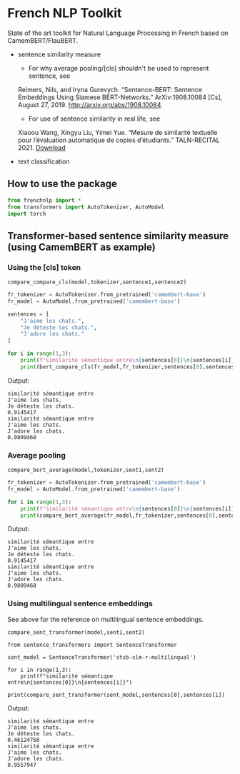 # French NLP Toolkit

State of the art toolkit for Natural Language Processing in French based on CamemBERT/FlauBERT.

- sentence similarity measure

    * For why average pooling/[cls] shouldn't be used to represent sentence, see

    Reimers, Nils, and Iryna Gurevych. “Sentence-BERT: Sentence Embeddings Using Siamese BERT-Networks.” ArXiv:1908.10084 [Cs], August 27, 2019. http://arxiv.org/abs/1908.10084.

    * For use of sentence similarity in real life, see

    Xiaoou Wang, Xingyu Liu, Yimei Yue. “Mesure de similarité textuelle pour l’évaluation automatique de copies d’étudiants.” TALN-RECITAL 2021. [Download](https://xiaoouwang.github.io/xowang/TALN-RECITAL_2021_paper_74.pdf)

- text classification

## How to use the package

```python
from frenchnlp import *
from transformers import AutoTokenizer, AutoModel
import torch
```
## Transformer-based sentence similarity measure (using CamemBERT as example)

### Using the [cls] token

`compare_compare_cls(model,tokenizer,sentence1,sentence2)`

```py
fr_tokenizer = AutoTokenizer.from_pretrained('camembert-base')
fr_model = AutoModel.from_pretrained('camembert-base')

sentences = [
    "J'aime les chats.",
    "Je déteste les chats.",
    "J'adore les chats."
]

for i in range(1,3):
    print(f"similarité sémantique entre\n{sentences[0]}\n{sentences[i]}")
    print(bert_compare_cls(fr_model,fr_tokenizer,sentences[0],sentences[i]))
```

Output:

```
similarité sémantique entre
J'aime les chats.
Je déteste les chats.
0.9145417
similarité sémantique entre
J'aime les chats.
J'adore les chats.
0.9809468
```

### Average pooling

`compare_bert_average(model,tokenizer,sent1,sent2)`

```python
fr_tokenizer = AutoTokenizer.from_pretrained('camembert-base')
fr_model = AutoModel.from_pretrained('camembert-base')

for i in range(1,3):
    print(f"similarité sémantique entre\n{sentences[0]}\n{sentences[i]}")
    print(compare_bert_average(fr_model,fr_tokenizer,sentences[0],sentences[i])
```

Output:

```
similarité sémantique entre
J'aime les chats.
Je déteste les chats.
0.9145417
similarité sémantique entre
J'aime les chats.
J'adore les chats.
0.9809468
```

### Using multilingual sentence embeddings

See above for the reference on multilingual sentence embeddings.

`compare_sent_transformer(model,sent1,sent2)`

```
from sentence_transformers import SentenceTransformer

sent_model = SentenceTransformer('stsb-xlm-r-multilingual')

for i in range(1,3):
    print(f"similarité sémantique entre\n{sentences[0]}\n{sentences[i]}")
    print(compare_sent_transformer(sent_model,sentences[0],sentences[i])
```

Output:

```
similarité sémantique entre
J'aime les chats.
Je déteste les chats.
0.46124768
similarité sémantique entre
J'aime les chats.
J'adore les chats.
0.9557947
```